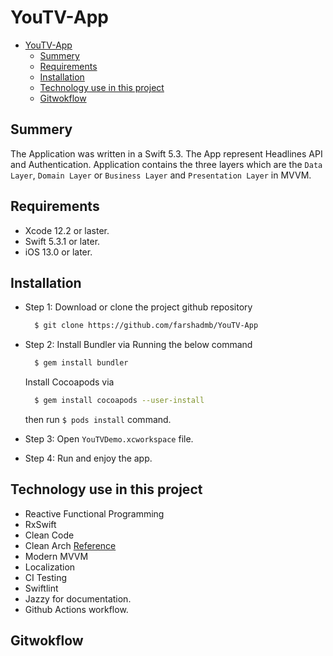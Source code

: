 # YouTV-App
- [YouTV-App](#youtv-app)
  - [Summery](#summery)
  - [Requirements](#requirements)
  - [Installation](#installation)
  - [Technology use in this project](#technology-use-in-this-project)
  - [Gitwokflow](#gitwokflow)

## Summery
The Application was written in a Swift 5.3. The App represent Headlines API and Authentication.
Application contains the three layers which are the `Data Layer`, `Domain Layer` or `Business Layer` and `Presentation Layer` in MVVM. 


## Requirements

- Xcode 12.2 or laster.
- Swift 5.3.1 or later.
- iOS 13.0 or later.

## Installation 
- Step 1: 
  Download or clone the project github repository
  
  ```Bash 
    $ git clone https://github.com/farshadmb/YouTV-App
  ```
- Step 2:
  Install Bundler via Running the below command 
  ```Bash 
    $ gem install bundler 
  ```
  Install Cocoapods via 
  ```Bash 
    $ gem install cocoapods --user-install
  ``` 
  
  then run ``` $ pods install ``` command.
  
- Step 3: 
   Open ```YouTVDemo.xcworkspace``` file.
   
- Step 4: 
  Run and enjoy the app.
    
## Technology use in this project 
* Reactive Functional Programming  
* RxSwift 
* Clean Code 
* Clean Arch [Reference](https://blog.cleancoder.com/uncle-bob/2012/08/13/the-clean-architecture.html)
* Modern MVVM  
* Localization
* CI Testing
* Swiftlint
* Jazzy for documentation. 
* Github Actions workflow.

## Gitwokflow